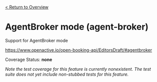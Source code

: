 [< Return to Overview](../../README.md)
# AgentBroker mode (agent-broker)

Support for AgentBroker mode


https://www.openactive.io/open-booking-api/EditorsDraft/#agentbroker

Coverage Status: **none**


*Note the test coverage for this feature is currently nonexistent. The test suite does not yet include non-stubbed tests for this feature.*



